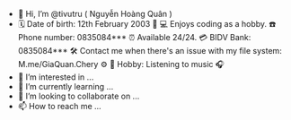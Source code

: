 - 👋 Hi, I’m @tivutru ( Nguyễn Hoàng Quân )
- 🗓 Date of birth: 12th February 2003 🎂
💻 Enjoys coding as a hobby.
☎️ Phone number: 0835084***
⏰ Available 24/24.
💳 BIDV Bank: 0835084***
🛠 Contact me when there's an issue with my file system: M.me/GiaQuan.Chery ⚙️
🎼 Hobby: Listening to music 🎧
- 👀 I’m interested in ...
- 🌱 I’m currently learning ...
- 💞️ I’m looking to collaborate on ...
- 📫 How to reach me ...

<!---
tivutru/tivutru is a ✨ special ✨ repository because its `README.md` (this file) appears on your GitHub profile.
You can click the Preview link to take a look at your changes.
--->
